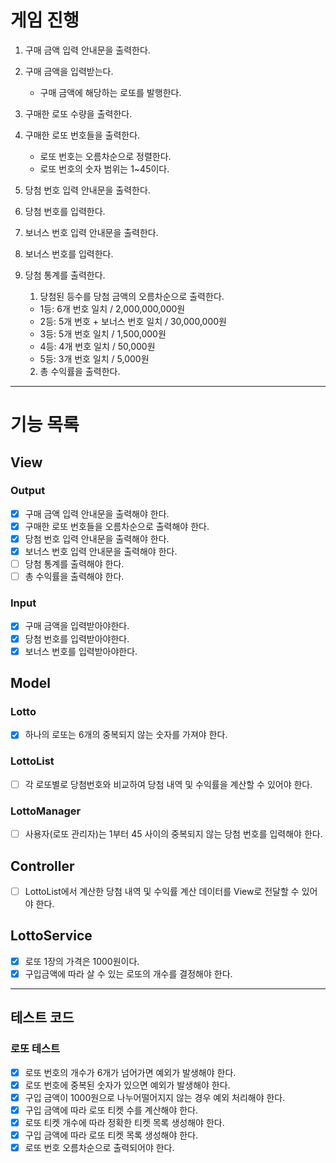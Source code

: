 # 게임 진행

1. 구매 금액 입력 안내문을 출력한다.
2. 구매 금액을 입력받는다.
    - 구매 금액에 해당하는 로또를 발행한다.
3. 구매한 로또 수량을 출력한다.
4. 구매한 로또 번호들을 출력한다.
    - 로또 번호는 오름차순으로 정렬한다.
    - 로또 번호의 숫자 범위는 1~45이다.
5. 당첨 번호 입력 안내문을 출력한다.
6. 당첨 번호를 입력한다.
7. 보너스 번호 입력 안내문을 출력한다.
8. 보너스 번호를 입력한다.
9. 당첨 통계를 출력한다.
    1) 당첨된 등수를 당첨 금액의 오름차순으로 출력한다.

    - 1등: 6개 번호 일치 / 2,000,000,000원
    - 2등: 5개 번호 + 보너스 번호 일치 / 30,000,000원
    - 3등: 5개 번호 일치 / 1,500,000원
    - 4등: 4개 번호 일치 / 50,000원
    - 5등: 3개 번호 일치 / 5,000원

    2) 총 수익률을 출력한다.

---

# 기능 목록

## View

### Output

- [X] 구매 금액 입력 안내문을 출력해야 한다.
- [X] 구매한 로또 번호들을 오름차순으로 출력해야 한다.
- [X] 당첨 번호 입력 안내문을 출력해야 한다.
- [X] 보너스 번호 입력 안내문을 출력해야 한다.
- [ ] 당첨 통계를 출력해야 한다.
- [ ] 총 수익률을 출력해야 한다.

### Input

- [X] 구매 금액을 입력받아야한다.
- [X] 당첨 번호를 입력받아야한다.
- [X] 보너스 번호를 입력받아야한다.

## Model

### Lotto

- [X] 하나의 로또는 6개의 중복되지 않는 숫자를 가져야 한다.

### LottoList

- [ ] 각 로또별로 당첨번호와 비교하여 당첨 내역 및 수익률을 계산할 수 있어야 한다.

### LottoManager
- [ ] 사용자(로또 관리자)는 1부터 45 사이의 중복되지 않는 당첨 번호를 입력해야 한다. 

## Controller
- [ ] LottoList에서 계산한 당첨 내역 및 수익률 계산 데이터를 View로 전달할 수 있어야 한다.


## LottoService
- [X] 로또 1장의 가격은 1000원이다.
- [X] 구입금액에 따라 살 수 있는 로또의 개수를 결정해야 한다.

---

## 테스트 코드

### 로또 테스트
- [X] 로또 번호의 개수가 6개가 넘어가면 예외가 발생해야 한다.
- [X] 로또 번호에 중복된 숫자가 있으면 예외가 발생해야 한다.
- [X] 구입 금액이 1000원으로 나누어떨어지지 않는 경우 예외 처리해야 한다.
- [X] 구입 금액에 따라 로또 티켓 수를 계산해야 한다.
- [X] 로또 티켓 개수에 따라 정확한 티켓 목록 생성해야 한다.
- [X] 구입 금액에 따라 로또 티켓 목록 생성해야 한다.
- [X] 로또 번호 오름차순으로 출력되어야 한다.